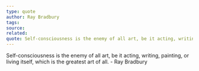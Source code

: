 ```yaml
---
type: quote
author: Ray Bradbury
tags: 
source: 
related: 
quote: Self-consciousness is the enemy of all art, be it acting, writing, painting, or living itself, which is the greatest art of all.
---
```

Self-consciousness is the enemy of all art, be it acting, writing, painting, or living itself, which is the greatest art of all. - Ray Bradbury